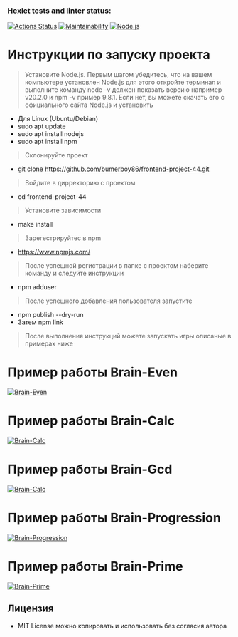 ### Hexlet tests and linter status:

[![Actions Status](https://github.com/bumerboy86/frontend-project-44/workflows/hexlet-check/badge.svg)](https://github.com/bumerboy86/frontend-project-44/actions)
[![Maintainability](https://api.codeclimate.com/v1/badges/4a6f7f7ce6b2d4fdc4e3/maintainability)](https://codeclimate.com/github/bumerboy86/frontend-project-44/maintainability)
[![Node.js](https://img.shields.io/badge/Node.js-v14.17-green)](https://nodejs.org/ru)

# Инструкции по запуску проекта

> Установите Node.js. Первым шагом убедитесь, что на вашем компьютере установлен Node.js для этого откройте терминал и выполните команду node -v должен показать версию например v20.2.0 и npm -v пример 9.8.1. Если нет, вы можете скачать его с официального сайта Node.js и установить

- Для Linux (Ubuntu/Debian)
- sudo apt update
- sudo apt install nodejs
- sudo apt install npm

> Склонируйте проект

- git clone https://github.com/bumerboy86/frontend-project-44.git

> Войдите в дирректорию с проектом

- cd frontend-project-44

> Установите зависимости

- make install

> Зарегестрируйтес в npm

- https://www.npmjs.com/

> После успешной регистрации в папке с проектом наберите команду и следуйте инструкции

- npm adduser

> После успешного добавления пользователя запустите

- npm publish --dry-run
- Затем npm link

> После выполнения инструкций можете запускать игры описаные в примерах ниже

# Пример работы Brain-Even

[![Brain-Even](https://asciinema.org/a/LDq7bMnlOxpCuCvJjO3TgY4MG.svg)](https://asciinema.org/a/LDq7bMnlOxpCuCvJjO3TgY4MG)

# Пример работы Brain-Calc

[![Brain-Calc](https://asciinema.org/a/2S0yROlTIwjAyxG1o0VSlWWNO.svg)](https://asciinema.org/a/2S0yROlTIwjAyxG1o0VSlWWNO)

# Пример работы Brain-Gcd

[![Brain-Calc](https://asciinema.org/a/gesp2jk3zkN6W47bygIFZEzmi.svg)](https://asciinema.org/a/gesp2jk3zkN6W47bygIFZEzmi)

# Пример работы Brain-Progression

[![Brain-Progression](https://asciinema.org/a/8G0NAXkcnHKvtU61ULBuLfIP5.svg)](https://asciinema.org/a/8G0NAXkcnHKvtU61ULBuLfIP5)

# Пример работы Brain-Prime

[![Brain-Prime](https://asciinema.org/a/zIJp7JQ0jikHmQDse8Fl92pVo.svg)](https://asciinema.org/a/zIJp7JQ0jikHmQDse8Fl92pVo)

## Лицензия

- MIT License можно копировать и использовать без согласия автора
